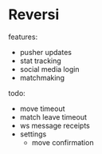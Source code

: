 # Reversi

features:
- pusher updates
- stat tracking
- social media login
- matchmaking

todo:
- move timeout
- match leave timeout
- ws message receipts
- settings
    - move confirmation
